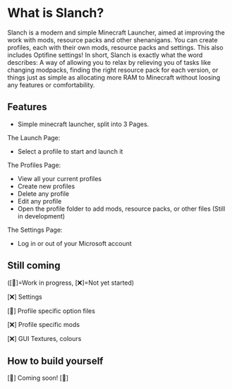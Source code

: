 # What is Slanch?
Slanch is a modern and simple Minecraft Launcher, aimed at improving the work with mods, resource packs and other shenanigans. You can create profiles, each with their own mods, resource packs and settings. This also includes Optifine settings!
In short, Slanch is exactly what the word describes: A way of allowing you to relax by relieving you of tasks like changing modpacks, finding the right resource pack for each version, or things just as simple as allocating more RAM to Minecraft without loosing any features or comfortability.

## Features
- Simple minecraft launcher, split into 3 Pages.

The Launch Page:
- Select a profile to start and launch it

The Profiles Page:
- View all your current profiles
- Create new profiles
- Delete any profile
- Edit any profile
- Open the profile folder to add mods, resource packs, or other files (Still in development)

The Settings Page:
- Log in or out of your Microsoft account

## Still coming 
([:hammer:]=Work in progress, [:x:]=Not yet started)

[:x:] Settings

[:hammer:] Profile specific option files

[:x:] Profile specific mods

[:x:] GUI Textures, colours

## How to build yourself
[:hammer:] Coming soon! [:hammer:]
